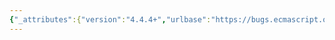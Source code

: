 ```yaml
---
{"_attributes":{"version":"4.4.4+","urlbase":"https://bugs.ecmascript.org/","maintainer":"dherman@mozilla.com"},"bug":{"bug_id":3273,"creation_ts":"2014-10-10 16:34:00 -0700","short_desc":"Exclude explanation about lexical this in Arrow functions in Set.p.forEach","delta_ts":"2014-10-14 15:17:58 -0700","product":"Draft for 6th Edition","component":"editorial issue","version":"Rev 27: August 24, 2014 Draft","rep_platform":"All","op_sys":"All","bug_status":"RESOLVED","resolution":"FIXED","priority":"Normal","bug_severity":"enhancement","everconfirmed":true,"reporter":"dmitry.soshnikov","assigned_to":{"uid":"allen","name":"Allen Wirfs-Brock"},"long_desc":[{"commentid":10310,"comment_count":0,"who":"dmitry.soshnikov","bug_when":"2014-10-10 16:34:39 -0700","thetext":"The `Set.prototype.forEach` [1] in its description explains that `thisArg` is ignored in case if the callback is an arrow function.\n\nThis can be excluded, since it goes from the definition of an Arrow function, and is not directly related to `Set.prototype.forEach`. Also it's not mentioned anywhere else in similar cases (like `Map.prototype.forEach`).\n\n[1] http://people.mozilla.org/~jorendorff/es6-draft.html#sec-set.prototype.foreach"},{"commentid":10348,"comment_count":1,"who":{"uid":"allen","name":"Allen Wirfs-Brock"},"bug_when":"2014-10-13 13:10:04 -0700","thetext":"fixed  in rev28 editor's draft"},{"commentid":10463,"comment_count":2,"who":{"uid":"allen","name":"Allen Wirfs-Brock"},"bug_when":"2014-10-14 15:17:58 -0700","thetext":"fixed in rev28"}]}}
---
```

